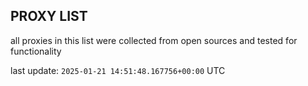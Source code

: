 ## PROXY LIST

all proxies in this list were collected from open sources and tested for functionality

last update: `2025-01-21 14:51:48.167756+00:00` UTC